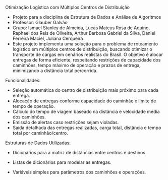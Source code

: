 Otimização Logística com Múltiplos Centros de Distribuição
- Projeto para a disciplina de Estrutura de Dados e Análise de Algoritmos
- Professor: Glauber Galvão
- Grupo: Ismael Stanley de Almeida, Lucas Mateus Rosa de Aquino, Raphael dos Reis de Oliveira, Arthur Barbosa Gabriel da Silva, Daniel Ferreira Maciel, Juliana Cerqueira
- Este projeto implementa uma solução para o problema de roteamento logístico em múltiplos centros de distribuição, buscando otimizar o transporte de cargas em cenários realistas do Brasil. O objetivo é alocar entregas de forma eficiente, respeitando restrições de capacidade dos caminhões, tempo máximo de operação e prazos de entrega, minimizando a distância total percorrida.

Funcionalidades: 
- Seleção automática do centro de distribuição mais próximo para cada entrega.
- Alocação de entregas conforme capacidade do caminhão e limite de tempo de operação.
- Cálculo do tempo de viagem baseado na distância e velocidade média dos caminhões.
- Emissão de alertas caso restrições sejam violadas.
- Saída detalhada das entregas realizadas, carga total, distância e tempo total por caminhão/centro.


Estruturas de Dados Utilizadas:

- Dicionários para a matriz de distâncias entre centros e destinos.

- Listas de dicionários para modelar as entregas.

- Variáveis simples para parâmetros dos caminhões e operações.


